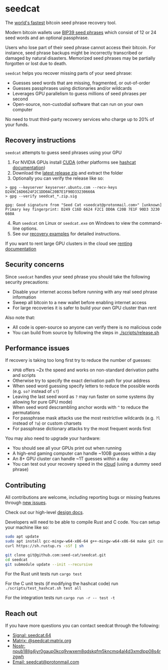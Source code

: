 # seedcat
The [world's fastest](docs/design.md#benchmarks) bitcoin seed phrase recovery tool.

Modern bitcoin wallets use [BIP39 seed phrases](https://en.bitcoin.it/wiki/Seed_phrase) which consist of 12 or 24 seed words and an optional passphrase.

Users who lose part of their seed phrase cannot access their bitcoin.
For instance, seed phrase backups might be incorrectly transcribed or damaged by natural disasters.
Memorized seed phrases may be partially forgotten or lost due to death.

`seedcat` helps you recover missing parts of your seed phrase:
- Guesses seed words that are missing, fragmented, or out-of-order
- Guesses passphrases using dictionaries and/or wildcards
- Leverages GPU parallelism to guess millions of seed phrases per second
- Open-source, non-custodial software that can run on your own computer

No need to trust third-party recovery services who charge up to 20% of your funds.

## Recovery instructions
`seedcat` attempts to guess seed phrases using your GPU

1. For NVIDIA GPUs install [CUDA](https://developer.nvidia.com/cuda-downloads) (other platforms see [hashcat documentation](https://hashcat.net/hashcat/))
2. Download the [latest release zip](https://github.com/seed-cat/seedcat/releases) and extract the folder 
3. Optionally you can verify the release like so:
```
> gpg --keyserver keyserver.ubuntu.com --recv-keys D249C16D6624F2C1DD0AC20B7E1F90D33230660A
> gpg --verify seedcat_*.zip.sig

gpg: Good signature from "Seed Cat <seedcat@protonmail.com>" [unknown]
Primary key fingerprint: D249 C16D 6624 F2C1 DD0A C20B 7E1F 90D3 3230 660A
```

4. Run `seedcat` on Linux or `seedcat.exe` on Windows to view the command-line options.
5. See our [recovery examples](docs/recovery.md) for detailed instructions.

If you want to rent large GPU clusters in the cloud see [renting documentation](docs/renting.md)

## Security concerns
Since `seedcat` handles your seed phrase you should take the following security precautions:
- Disable your internet access before running with any real seed phrase information
- Sweep all bitcoin to a new wallet before enabling internet access
- For large recoveries it is safer to build your own GPU cluster than rent

Also note that:
- All code is open-source so anyone can verify there is no malicious code
- You can build from source by following the steps in [./scripts/release.sh](./scripts/release.sh)

## Performance issues
If recovery is taking too long first try to reduce the number of guesses:
- `XPUB` offers ~2x the speed and works on non-standard derivation paths and scripts
- Otherwise try to specify the exact derivation path for your address
- When seed word guessing specify letters to reduce the possible words (e.g. `so?` instead of `s?`)
- Leaving the last seed word as `?` may run faster on some systems (by allowing for pure GPU mode)
- When seed word descrambling anchor words with `^` to reduce the permutations
- For passphrase mask attacks use the most restrictive wildcards (e.g. `?l` instead of `?a`) or custom charsets
- For passphrase dictionary attacks try the most frequent words first

You may also need to upgrade your hardware:
- You should see all your GPUs print out when running
- A high-end gaming computer can handle ~100B guesses within a day
- An 8+ GPU cluster can handle ~1T guesses within a day
- You can test out your recovery speed in the [cloud](docs/renting.md) (using a dummy seed phrase)

## Contributing
All contributions are welcome, including reporting bugs or missing features through [new issues](https://github.com/seed-cat/seedcat/issues).

Check out our high-level [design docs](docs/design.md).

Developers will need to be able to compile Rust and C code.  You can setup your machine like so:

```bash
sudo apt update
sudo apt install gcc-mingw-w64-x86-64 g++-mingw-w64-x86-64 make git curl
curl https://sh.rustup.rs -sSf | sh

git clone git@github.com:seed-cat/seedcat.git
cd seedcat
git submodule update --init --recursive
```

For the Rust unit tests run `cargo test`

For the C unit tests (if modifying the hashcat code) run `./scripts/test_hashcat.sh test all`

For the integration tests run `cargo run -r -- test -t`

## Reach out
If you have more questions you can contact seedcat through the following:
 - [Signal: seedcat.64](https://signal.me/#eu/xgWq9xMfDLO6_Sgj33-xfwuO8rzcM8W99OO0yD1bxhexUKnxCGZAWI-JPufBKqbA)
 - [Matrix: @seedcat:matrix.org](https://matrix.to/#/@seedcat:matrix.org)
 - [Nostr: npub18llg4jyr0gaup0kcq9vwxem8qdskqfm5kncmq4al4d3xmdlpp08s4rzgwh](https://primal.net/p/npub18llg4jyr0gaup0kcq9vwxem8qdskqfm5kncmq4al4d3xmdlpp08s4rzgwh)
 - [Email: seedcat@protonmail.com](mailto:seedcat@protonmail.com)
